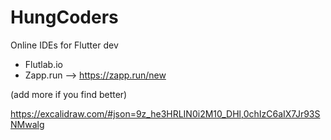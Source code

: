 # HungCoders
Online IDEs for Flutter dev 
- Flutlab.io
- Zapp.run   --> https://zapp.run/new

(add more if you find better)

https://excalidraw.com/#json=9z_he3HRLIN0i2M10_DHl,0chIzC6aIX7Jr93SNMwalg
